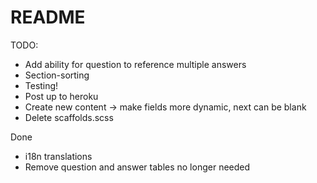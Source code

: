 # README

TODO:
* Add ability for question to reference multiple answers
* Section-sorting
* Testing!
* Post up to heroku
* Create new content -> make fields more dynamic, next can be blank
* Delete scaffolds.scss

Done
* i18n translations
* Remove question and answer tables no longer needed

